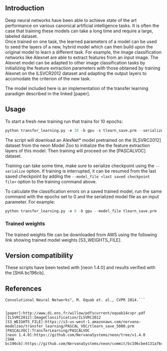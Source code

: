 ## Introduction

Deep neural networks have been able to achieve state of the art performance on 
various canonical artificial intelligence tasks.  It is often the case that 
training these models can take a long time and require a large, labeled dataset.  
Once trained on one task, the learned parameters of a model can be used to seed 
the layers of a new, hybrid model which can then build upon the original model 
to learn a different task.  For example, the image classification networks like 
Alexnet are able to extract features from an input image. The Alexnet model can 
be adapted to other image classification tasks by initializing the feature 
extraction parameters with those obtained by training Alexnet on the ILSVCR2012
dataset and adapting the output layers to accomodate the criterion of the new 
task.

The model included here is an implementation of the transfer learning paradigm 
described in the linked [paper].


## Usage

To start a fresh new training run that trains for 10 epochs:

```python
python transfer_learning.py -e 10 -b gpu -s tlearn_save.prm --serialize 1
```

The script will download an AlexNet* model pretrained on the [ILSVRC2012] 
dataset from the neon Model Zoo to initialize the the feature extraction layers 
of this model.  Then training will proceed on the [PASCALVOC] dataset.

Training can take some time, make sure to serialize checkpoint using the 
`--serialize` option. If training is interrupted, it can be resumed from the 
last saved checkpoint by adding the `--model_file <last saved checkpoint file>` 
option to the training command above.

To calculate the classification errors on a saved trained model, run the same 
command with the epochs set to 0 and the serialized model file as an input 
parameter. For example:

```python
python transfer_learning.py -e 0 -b gpu --model_file tlearn_save.prm
```

### Trained weights

The trained weights file can be downloaded from AWS using the following link
showing trained model weights [S3_WEIGHTS_FILE].

## Version compatibility

These scripts have been tested with [neon 1.4.0] and results verified with the
[SHA bc196cb].


## References

```"Learning and Transferring Mid-Level Image Representations using 
Convolutional Neural Networks", M. Oquab et. al., CVPR 2014.```


[paper]:http://www.di.ens.fr/willow/pdfscurrent/oquab14cvpr.pdf
[ILSVRC2012]:ImageClassification/ILSVRC2012
[S3_WEIGHTS_FILE]:https://s3-us-west-1.amazonaws.com/nervana-modelzoo/transfer_learning/PASCAL_VOC/tlearn_save_5000.prm
[PASCALVOC]:TransferLearning/PASCALVOC
[neon 1.4.0]:https://github.com/NervanaSystems/neon/tree/v1.4.0
[SHA bc196cb]:https://github.com/NervanaSystems/neon/commit/bc196cbe4131a76cd0c584e93aa7f8285b6243cb